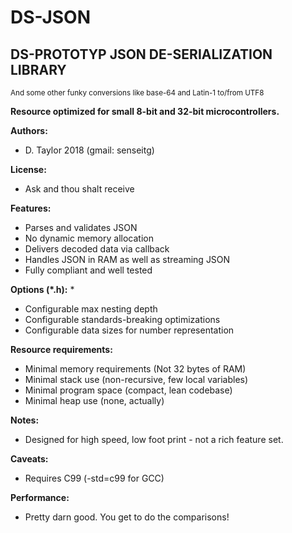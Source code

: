 DS-JSON
========
DS-PROTOTYP JSON DE-SERIALIZATION LIBRARY
-------------------------------------
<sup>And some other funky conversions like base-64 and Latin-1 to/from UTF8</sup>

**Resource optimized for small 8-bit and 32-bit microcontrollers.**

**Authors:**
* D. Taylor 2018 (gmail: senseitg)

**License:**
* Ask and thou shalt receive

**Features:**
* Parses and validates JSON
* No dynamic memory allocation
* Delivers decoded data via callback
* Handles JSON in RAM as well as streaming JSON
* Fully compliant and well tested

**Options (*.h):**
* 
* Configurable max nesting depth
* Configurable standards-breaking optimizations
* Configurable data sizes for number representation

**Resource requirements:**
* Minimal memory requirements (Not 32 bytes of RAM)
* Minimal stack use (non-recursive, few local variables)
* Minimal program space (compact, lean codebase)
* Minimal heap use (none, actually)

**Notes:**
* Designed for high speed, low foot print - not a rich feature set.

**Caveats:**
* Requires C99 (-std=c99 for GCC)

**Performance:**
* Pretty darn good. You get to do the comparisons!

